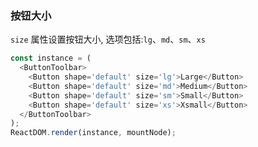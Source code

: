 ### 按钮大小

`size` 属性设置按钮大小, 选项包括:`lg`、`md`、`sm`、`xs`

```js
const instance = (
  <ButtonToolbar>
    <Button shape='default' size='lg'>Large</Button>
    <Button shape='default' size='md'>Medium</Button>
    <Button shape='default' size='sm'>Small</Button>
    <Button shape='default' size='xs'>Xsmall</Button>
  </ButtonToolbar>
);
ReactDOM.render(instance, mountNode);
```